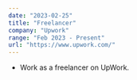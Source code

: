 ```yaml
---
date: "2023-02-25"
title: "Freelancer"
company: "Upwork"
range: "Feb 2023 - Present"
url: "https://www.upwork.com/"
---
```


- Work as a freelancer on UpWork.

<!-- - Submitted a White Paper for Nous Infosystems in 1500 words with a rating of 5.0/5.0. -->
